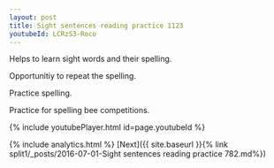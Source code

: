 ```yaml
---
layout: post
title: Sight sentences reading practice 1123
youtubeId: LCRzS3-Roco
---
```

 
 
Helps to learn sight words and their spelling.

Opportunitiy to repeat the spelling. 

Practice spelling. 
 
Practice for spelling bee competitions. 
 
{% include youtubePlayer.html id=page.youtubeId %}
 
 
{% include analytics.html %} 
[Next]({{ site.baseurl }}{% link  split1/_posts/2016-07-01-Sight sentences reading practice 782.md%})
 

